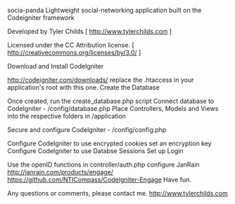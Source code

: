 socia-panda
Lightweight social-networking application built on the Codeigniter framework

Developed by Tyler Childs [ http://www.tylerchilds.com ]

Licensed under the CC Attribution license. [ http://creativecommons.org/licenses/by/3.0/ ]

Download and Install CodeIgniter

http://codeigniter.com/downloads/
replace the .htaccess in your application's root with this one.
Create the Database

Once created, run the create_database.php script
Connect database to CodeIgniter - /config/database.php
Place Controllers, Models and Views into the respective folders in /application

Secure and configure CodeIgniter - /config/config.php

Configure CodeIgniter to use encrypted cookies
set an encryption key
Configure CodeIgniter to use Databse Sessions
Set up Login

Use the openID functions in controller/auth.php
configure JanRain
http://janrain.com/products/engage/
https://github.com/NTICompass/CodeIgniter-Engage
Have fun.

Any questions or comments, please contact me. http://www.tylerchilds.com